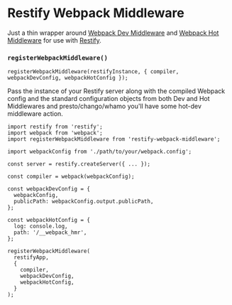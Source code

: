 # Restify Webpack Middleware

Just a thin wrapper around [Webpack Dev Middleware](https://github.com/webpack/webpack-dev-middleware) and [Webpack Hot Middleware](https://github.com/glenjamin/webpack-hot-middleware) for use with [Restify](https://github.com/restify/node-restify).

### `registerWebpackMiddleware()`

```
registerWebpackMiddleware(restifyInstance, { compiler, webpackDevConfig, webpackHotConfig });
```

Pass the instance of your Restify server along with the compiled Webpack config and the standard configuration objects from both Dev and Hot Middlewares and presto/chango/whamo you'll have some hot-dev middleware action.

```
import restify from 'restify';
import webpack from 'webpack';
import registerWebpackMiddleware from 'restify-webpack-middleware';

import webpackConfig from './path/to/your/webpack.config';

const server = restify.createServer({ ... });

const compiler = webpack(webpackConfig);

const webpackDevConfig = {
  webpackConfig,
  publicPath: webpackConfig.output.publicPath,
};

const webpackHotConfig = {
  log: console.log,
  path: '/__webpack_hmr',
};

registerWebpackMiddleware(
  restifyApp,
  {
    compiler,
    webpackDevConfig,
    webpackHotConfig,
  }
);
```
